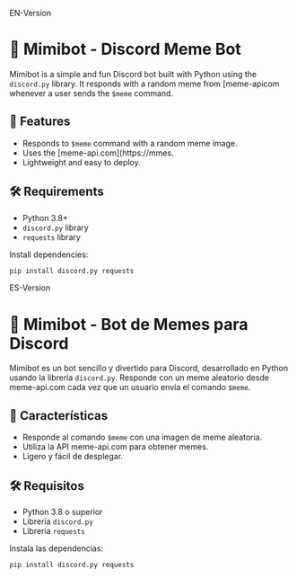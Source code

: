 EN-Version

# 🤖 Mimibot - Discord Meme Bot

Mimibot is a simple and fun Discord bot built with Python using the `discord.py` library. It responds with a random meme from [meme-apicom whenever a user sends the `$meme` command.

## 🚀 Features
- Responds to `$meme` command with a random meme image.
- Uses the [meme-api.com](https://mmes.
- Lightweight and easy to deploy.

## 🛠️ Requirements
- Python 3.8+
- `discord.py` library
- `requests` library

Install dependencies:
```bash
pip install discord.py requests
````

ES-Version

# 🤖 Mimibot - Bot de Memes para Discord

Mimibot es un bot sencillo y divertido para Discord, desarrollado en Python usando la librería `discord.py`. Responde con un meme aleatorio desde meme-api.com cada vez que un usuario envía el comando `$meme`.

## 🚀 Características
- Responde al comando `$meme` con una imagen de meme aleatoria.
- Utiliza la API meme-api.com para obtener memes.
- Ligero y fácil de desplegar.

## 🛠️ Requisitos
- Python 3.8 o superior
- Librería `discord.py`
- Librería `requests`

Instala las dependencias:
```bash
pip install discord.py requests
